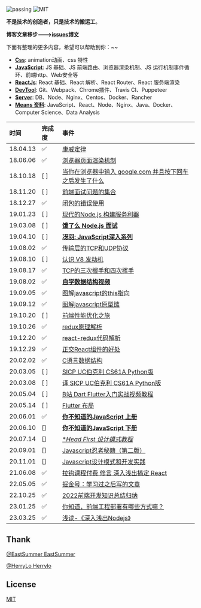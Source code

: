 <!--
 * @Author: HerryLo
 * @Date: 2021-02-20 11:20:59
 * @LastEditTime: 2021-02-20 18:25:49
 * @LastEditors: EastSummer
 * @Description: 
-->

![passing](https://img.shields.io/badge/build-passing-brightgreen.svg)
![MIT](https://img.shields.io/badge/License-MIT-brightgreen.svg)

**不是技术的创造者，只是技术的搬运工**。

**博客文章移步———>[issues博文](https://github.com/AttemptWeb/Record/issues)**

下面有整理的更多内容，希望可以帮助到你：~~
* [**Css**](https://github.com/AttemptWeb/Record/tree/master/css): animation动画、css 特性
* [**JavaScript**](https://github.com/AttemptWeb/Record/tree/master/js): JS 基础、JS 前端路由、浏览器渲染机制、JS 运行机制事件循环、前端http、Web安全等
* [**ReactJs**](https://github.com/AttemptWeb/Record/tree/master/frame): React 基础、React 解析、React Router、React 服务端渲染
* [**DevTool**](./other/devTool/readme.md): Git、Webpack、Chrome插件、Travis CI、Puppeteer
* [**Server**](./server/readme.md): DB、Node、Nginx、Centos、Docker、Rancher
* [**Means 资料**](https://github.com/AttemptWeb/Record/tree/master/other/learn): JavaScript、React、Node、Nginx、Java、Docker、Computer Science、Data Analysis


| 时间  | 完成度  |  事件 |
|:---|:--|:--|
|  18.04.13 | ✅ | [康威定律](./other/康威定律.md)|
|  18.06.06 | ✅ | [浏览器页面渲染机制](https://juejin.im/post/5ca0c0abe51d4553a942c17d) |
|  18.10.18 | [ ] | [当你在浏览器中输入 google.com 并且按下回车之后发生了什么](https://github.com/skyline75489/what-happens-when-zh_CN) |
|  18.11.20 | [ ] | [前端面试问题的集合](https://github.com/EastSummer/wheel_marking/blob/master/question.md) |
|  18.12.27 | ✅ | [闭包的错误使用](https://didiheng.com/front/2018-12-27.html) |
|  19.01.23 | [ ] | [现代的Node.js 构建服务利器](https://i5ting.github.io/modern-nodejs/)|
|  19.03.08 | [ ] | [**饿了么 Node.js 面试**](https://github.com/ElemeFE/node-interview/tree/master/sections/zh-cn)|[ ]|
|  19.04.10 | [ ] | [**冴羽: JavaScript深入系列**](https://github.com/mqyqingfeng/Blog) |
|  19.08.02 | ✅ | [传输层的TCP和UDP协议](https://github.com/AttemptWeb/Record/issues/6)|
|  19.08.10 | [ ] | [认识 V8 发动机](https://zhuanlan.zhihu.com/p/27628685)|
|  19.08.17 | ✅ | [TCP的三次握手和四次挥手](https://github.com/AttemptWeb/Record/issues/10) |
|  19.08.02 | ✅ | [**自学数据结构视频**](https://www.bilibili.com/video/av12907870/?p=12)|
|  19.09.05 | ✅ | [图解javascript的this指向](https://github.com/AttemptWeb/Record/issues/12) |
|  19.09.12 | ✅ | [图解javascript原型链](https://github.com/AttemptWeb/Record/issues/11) |
|  19.10.20 | [ ] | [前端性能优化之旅](https://alienzhou.github.io/fe-performance-journey/) |
|  19.10.26 | ✅ | [redux原理解析](https://github.com/AttemptWeb/Record/issues/15) |    
|  19.12.20 | ✅ | [react-redux代码解析](https://github.com/AttemptWeb/Record/issues/20) |    
|  19.12.29 | ✅ | [正交React组件的好处](https://didiheng.com/front/2019-12-29.html) |
|  20.02.02 | ✅ | [C语言数据结构](https://github.com/HerryLo/CStruct) |
|  20.03.05 | [ ] | [SICP UC伯克利 CS61A Python版](http://composingprograms.com/)|
|  20.03.08 | [ ] | [译 SICP UC伯克利 CS61A Python版](https://github.com/wizardforcel/sicp-py-zh)|
|  20.05.04 | [ ] | [B站 Dart Flutter入门实战视频教程](https://www.bilibili.com/video/BV1S4411E7LY/?p=01) |
|  20.05.14 | [ ] | [Flutter 布局](https://flutter.dev/docs/development/ui/layout) |
|  20.06.01 | ✅ | [**你不知道的JavaScript 上册**](https://github.com/getify/You-Dont-Know-JS/tree/1ed-zh-CN) |
|  20.06.10 | [] | [**你不知道的JavaScript 下册**](https://github.com/getify/You-Dont-Know-JS/tree/1ed-zh-CN) |
|  20.07.14 | [] | [**Head First 设计模式教程*](https://www.bilibili.com/video/BV13t411e7XT?p=11) |
|  20.09.01 | [] | [Javascript忍者秘籍（第二版）](https://book.douban.com/subject/30143702/) |
|  20.11.01 | [] | [Javascript设计模式和开发实践](https://book.douban.com/subject/26382780/) |
|  21.06.08 | ✅ | [拉钩课程付费 修言 深入浅出搞定 React](https://kaiwu.lagou.com/course/courseInfo.htm?courseId=510&sid=20-h5Url-0&lgec_type=website&lgec_sign=86228E00A960E2EB44DCA4027393428B&buyFrom=2&pageId=1pz4#/sale) |
|  22.05.05 | ✅ | [掘金号：学习过之后写的文章](https://juejin.cn/user/430664289365608/posts) |
|  22.10.25 | ✅ | [2022前端开发知识总结归纳](https://juejin.cn/post/7160491601679089694) |
|  23.01.25 | ✅ | [你知道，前端工程部署有哪些方式嘛？](https://juejin.cn/post/7187582297124634680) |
|  23.03.25 | ✅ | [浅读-《深入浅出Nodejs》](https://juejin.cn/post/7216133455296561211) |


## Thank

[@EastSummer EastSummer](https://github.com/EastSummer)

[@HerryLo Herrylo](https://github.com/HerryLo)

## License
[MIT](https://github.com/HerryLo/Record/blob/master/LICENSE)


